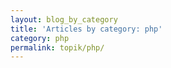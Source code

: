 ```yaml
---
layout: blog_by_category
title: 'Articles by category: php'
category: php
permalink: topik/php/
---
```

